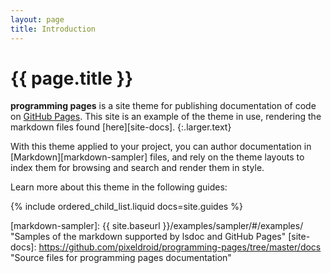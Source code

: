 ```yaml
---
layout: page
title: Introduction
---
```


# {{ page.title }}

**programming pages** is a site theme for publishing documentation of code on [GitHub Pages][gh-pages]. This site is an example of the theme in use, rendering the markdown files found [here][site-docs].
{:.larger.text}

With this theme applied to your project, you can author documentation in [Markdown][markdown-sampler] files, and rely on the theme layouts to index them for browsing and search and render them in style.

Learn more about this theme in the following guides:

{% include ordered_child_list.liquid docs=site.guides %}


[gh-pages]: https://pages.github.com/ "Websites for you and your projects"
[markdown-sampler]: {{ site.baseurl }}/examples/sampler/#/examples/ "Samples of the markdown supported by lsdoc and GitHub Pages"
[site-docs]: https://github.com/pixeldroid/programming-pages/tree/master/docs "Source files for programming pages documentation"
